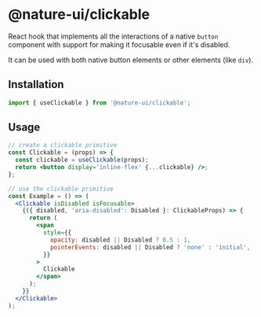 # @nature-ui/clickable

React hook that implements all the interactions of a native `button` component
with support for making it focusable even if it's disabled.

It can be used with both native button elements or other elements (like `div`).

## Installation

```jsx
import { useClickable } from '@nature-ui/clickable';
```

## Usage

```jsx
// create a clickable primitive
const Clickable = (props) => {
  const clickable = useClickable(props);
  return <button display='inline-flex' {...clickable} />;
};

// use the clickable primitive
const Example = () => (
  <Clickable isDisabled isFocusable>
    {({ disabled, 'aria-disabled': Disabled }: ClickableProps) => {
      return (
        <span
          style={{
            opacity: disabled || Disabled ? 0.5 : 1,
            pointerEvents: disabled || Disabled ? 'none' : 'initial',
          }}
        >
          Clickable
        </span>
      );
    }}
  </Clickable>
);
```
